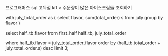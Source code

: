 프로그래머스 sql 고득점 kit > 주문량이 많은 아이스크림들 조회하기

with july_total_order as
(
    select flavor, sum(total_order) s
    from   july
    group by flavor
)

select half_tb.flavor
from first_half half_tb, july_total_order

where half_tb.flavor = july_total_order.flavor
order by (half_tb.total_order + july_total_order.s) desc
limit 3;